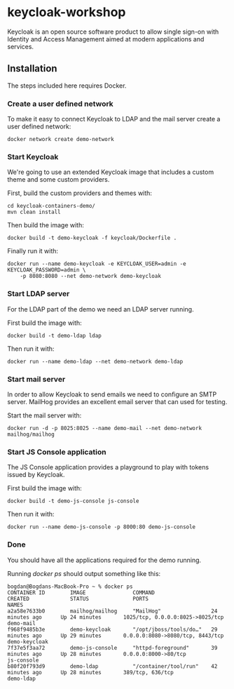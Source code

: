 # keycloak-workshop

Keycloak is an open source software product to allow single sign-on with Identity and Access Management aimed at modern applications and services.

## Installation
The steps included here requires Docker.

### Create a user defined network

To make it easy to connect Keycloak to LDAP and the mail server create a user defined network:

    docker network create demo-network

### Start Keycloak

We're going to use an extended Keycloak image that includes a custom theme and some custom providers.

First, build the custom providers and themes with:

    cd keycloak-containers-demo/
    mvn clean install

Then build the image with:
    
    docker build -t demo-keycloak -f keycloak/Dockerfile .

Finally run it with:

    docker run --name demo-keycloak -e KEYCLOAK_USER=admin -e KEYCLOAK_PASSWORD=admin \
        -p 8080:8080 --net demo-network demo-keycloak

### Start LDAP server

For the LDAP part of the demo we need an LDAP server running.

First build the image with:

    docker build -t demo-ldap ldap
    
Then run it with:

    docker run --name demo-ldap --net demo-network demo-ldap
    
### Start mail server

In order to allow Keycloak to send emails we need to configure an SMTP server. MailHog provides an excellent email
server that can used for testing.

Start the mail server with:

    docker run -d -p 8025:8025 --name demo-mail --net demo-network mailhog/mailhog
    
### Start JS Console application

The JS Console application provides a playground to play with tokens issued by Keycloak.

First build the image with:

    docker build -t demo-js-console js-console
    
Then run it with:

    docker run --name demo-js-console -p 8000:80 demo-js-console

### Done
You should have all the applications required for the demo running.

Running *docker ps* should output something like this:

```
bogdan@Bogdans-MacBook-Pro ~ % docker ps
CONTAINER ID        IMAGE               COMMAND                  CREATED             STATUS              PORTS                              NAMES
a2a58e7633b0        mailhog/mailhog     "MailHog"                24 minutes ago      Up 24 minutes       1025/tcp, 0.0.0.0:8025->8025/tcp   demo-mail
f968f9485b3e        demo-keycloak       "/opt/jboss/tools/do…"   29 minutes ago      Up 29 minutes       0.0.0.0:8080->8080/tcp, 8443/tcp   demo-keycloak
7f37e5f3aa72        demo-js-console     "httpd-foreground"       39 minutes ago      Up 28 minutes       0.0.0.0:8000->80/tcp               js-console
b80f20f793d9        demo-ldap           "/container/tool/run"    42 minutes ago      Up 28 minutes       389/tcp, 636/tcp                   demo-ldap

